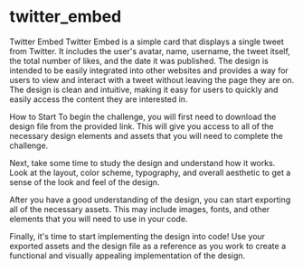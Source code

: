 # twitter_embed

Twitter Embed
Twitter Embed is a simple card that displays a single tweet from Twitter. 
It includes the user's avatar, name, username, the tweet itself, the total number of likes, and the date it was published. 
The design is intended to be easily integrated into other websites and provides a way for users to view and interact with a tweet without leaving the page they are on. 
The design is clean and intuitive, making it easy for users to quickly and easily access the content they are interested in.

How to Start
To begin the challenge, you will first need to download the design file from the provided link. 
This will give you access to all of the necessary design elements and assets that you will need to complete the challenge.

Next, take some time to study the design and understand how it works. 
Look at the layout, color scheme, typography, and overall aesthetic to get a sense of the look and feel of the design.

After you have a good understanding of the design, you can start exporting all of the necessary assets. 
This may include images, fonts, and other elements that you will need to use in your code.

Finally, it's time to start implementing the design into code! Use your exported assets and the design file as a reference as you work to create a functional and visually appealing implementation of the design.
